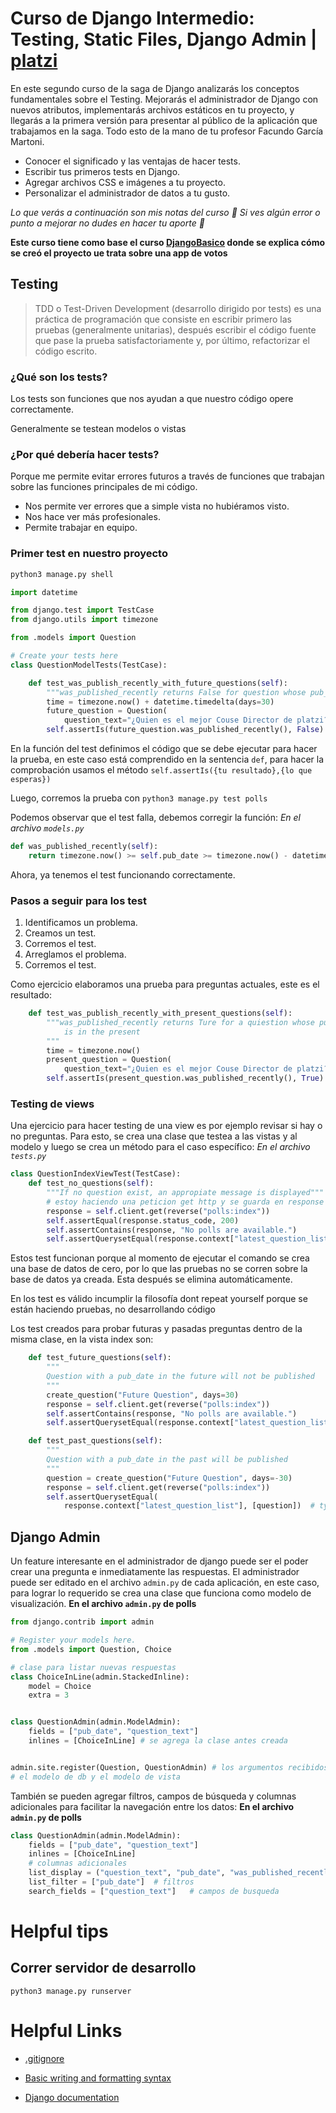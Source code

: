 # Curso de Django Intermedio: Testing, Static Files, Django Admin | [platzi](https://platzi.com/cursos/django-intermedio/)
 
En este segundo curso de la saga de Django analizarás los conceptos fundamentales sobre el Testing. Mejorarás el administrador de Django con nuevos atributos, implementarás archivos estáticos en tu proyecto, y llegarás a la primera versión para presentar al público de la aplicación que trabajamos en la saga. Todo esto de la mano de tu profesor Facundo García Martoni.

- Conocer el significado y las ventajas de hacer tests.
- Escribir tus primeros tests en Django.
- Agregar archivos CSS e imágenes a tu proyecto.
- Personalizar el administrador de datos a tu gusto.

*Lo que verás a continuación son mis notas del curso 🚀 Si ves algún error o punto a mejorar no dudes en hacer tu aporte 💚*


**Este curso tiene como base el curso [DjangoBasico](https://github.com/UnMecaNiko/djangoBasico) donde se explica cómo se creó el proyecto ue trata sobre una app de votos**

## Testing

>TDD o Test-Driven Development (desarrollo dirigido por tests) es una práctica de programación que consiste en escribir primero las pruebas (generalmente unitarias), después escribir el código fuente que pase la prueba satisfactoriamente y, por último, refactorizar el código escrito.

### ¿Qué son los tests?

Los tests son funciones que nos ayudan a que nuestro código opere correctamente.

Generalmente se testean modelos o vistas

### ¿Por qué debería hacer tests?

Porque me permite evitar errores futuros a través de funciones que trabajan sobre las funciones principales de mi código.

- Nos permite ver errores que a simple vista no hubiéramos visto.
- Nos hace ver más profesionales.
- Permite trabajar en equipo.

### Primer test en nuestro proyecto

```bash
python3 manage.py shell
```
```py
import datetime

from django.test import TestCase
from django.utils import timezone

from .models import Question

# Create your tests here
class QuestionModelTests(TestCase):

    def test_was_publish_recently_with_future_questions(self):
        """was_published_recently returns False for question whose pub_date is in the future"""
        time = timezone.now() + datetime.timedelta(days=30)
        future_question = Question(
            question_text="¿Quien es el mejor Couse Director de platzi?", pub_date=time)
        self.assertIs(future_question.was_published_recently(), False)
```
En la función del test definimos el código que se debe ejecutar para hacer la prueba, en este caso está comprendido en la sentencia `def`, para hacer la comprobación usamos el método `self.assertIs({tu resultado},{lo que esperas})`

Luego, corremos la prueba con `python3 manage.py test polls`

Podemos observar que el test falla, debemos corregir la función:
*En el archivo `models.py`*

```py
def was_published_recently(self):
    return timezone.now() >= self.pub_date >= timezone.now() - datetime.timedelta(days=1)
```
Ahora, ya tenemos el test funcionando correctamente.

### Pasos a seguir para los test

1. Identificamos un problema.
2. Creamos un test.
3. Corremos el test.
4. Arreglamos el problema.
5. Corremos el test.

Como ejercicio elaboramos una prueba para preguntas actuales, este es el resultado:
```py
    def test_was_publish_recently_with_present_questions(self):
        """was_published_recently returns Ture for a quiestion whose pub_date
            is in the present
        """
        time = timezone.now()
        present_question = Question(
            question_text="¿Quien es el mejor Couse Director de platzi?", pub_date=time)
        self.assertIs(present_question.was_published_recently(), True)
```

### Testing de views

Una ejercicio para hacer testing de una view es por ejemplo revisar si hay o no preguntas. Para esto, se crea una clase que testea a las vistas y al modelo y luego se crea un método para el caso específico:
*En el archivo `tests.py`*
```py
class QuestionIndexViewTest(TestCase):
    def test_no_questions(self):
        """If no question exist, an appropiate message is displayed"""
        # estoy haciendo una peticion get http y se guarda en response
        response = self.client.get(reverse("polls:index"))
        self.assertEqual(response.status_code, 200)
        self.assertContains(response, "No polls are available.")
        self.assertQuerysetEqual(response.context["latest_question_list"], [])
```
Estos test funcionan porque al momento de ejecutar el comando se crea una base de datos de cero, por lo que las pruebas no se corren sobre la base de datos ya creada. Esta después se elimina automáticamente.

En los test es válido incumplir la filosofía dont repeat yourself porque se están haciendo pruebas, no desarrollando código

Los test creados para probar futuras y pasadas preguntas dentro de la misma clase, en la vista index son:
```py
    def test_future_questions(self):
        """
        Question with a pub_date in the future will not be published 
        """
        create_question("Future Question", days=30)
        response = self.client.get(reverse("polls:index"))
        self.assertContains(response, "No polls are available.")
        self.assertQuerysetEqual(response.context["latest_question_list"], [])

    def test_past_questions(self):
        """
        Question with a pub_date in the past will be published 
        """
        question = create_question("Future Question", days=-30)
        response = self.client.get(reverse("polls:index"))
        self.assertQuerysetEqual(
            response.context["latest_question_list"], [question])  # type: ignore
```

## Django Admin

Un feature interesante en el administrador de django puede ser el poder crear una pregunta e inmediatamente las respuestas.
El administrador puede ser editado en el archivo `admin.py` de cada aplicación, en este caso, para lograr lo requerido se crea una clase que funciona como modelo de visualización.
**En el archivo `admin.py` de polls**
```py
from django.contrib import admin

# Register your models here.
from .models import Question, Choice

# clase para listar nuevas respuestas
class ChoiceInLine(admin.StackedInline):
    model = Choice
    extra = 3


class QuestionAdmin(admin.ModelAdmin):
    fields = ["pub_date", "question_text"]
    inlines = [ChoiceInLine] # se agrega la clase antes creada


admin.site.register(Question, QuestionAdmin) # los argumentos recibidos son 
# el modelo de db y el modelo de vista
```
También se pueden agregar filtros, campos de búsqueda y columnas adicionales para facilitar la navegación entre los datos:
**En el archivo `admin.py` de polls**
```py
class QuestionAdmin(admin.ModelAdmin):
    fields = ["pub_date", "question_text"]
    inlines = [ChoiceInLine]
    # columnas adicionales
    list_display = ("question_text", "pub_date", "was_published_recently") 
    list_filter = ["pub_date"]  # filtros
    search_fields = ["question_text"]   # campos de busqueda
```




# Helpful tips

## Correr servidor de desarrollo

`python3 manage.py runserver`






# Helpful Links

- [.gitignore](https://www.toptal.com/developers/gitignore)

- [Basic writing and formatting syntax](https://docs.github.com/es/get-started/writing-on-github/getting-started-with-writing-and-formatting-on-github/basic-writing-and-formatting-syntax)

- [Django documentation](https://docs.djangoproject.com/en/3.2/)


